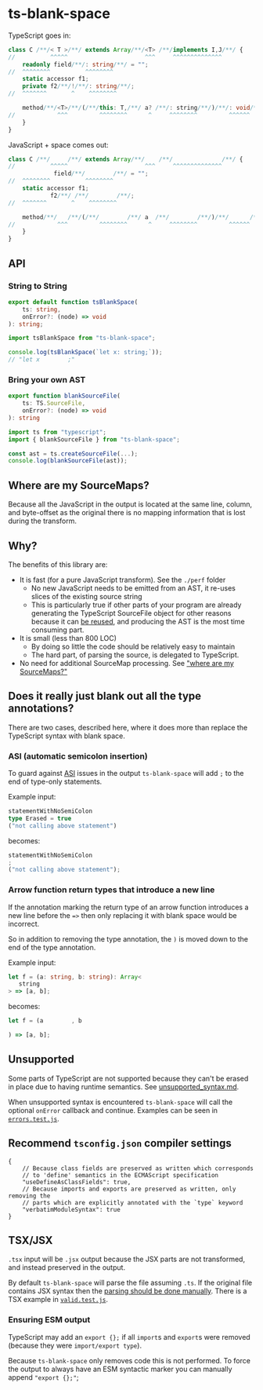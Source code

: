 # ts-blank-space

TypeScript goes in:

```typescript
class C /**/< T >/*︎*/ extends Array/**/<T> /*︎*/implements I,J/*︎*/ {
//          ^^^^^                      ^^^     ^^^^^^^^^^^^^^
    readonly field/**/: string/**/ = "";
//  ^^^^^^^^          ^^^^^^^^
    static accessor f1;
    private f2/**/!/**/: string/*︎*/;
//  ^^^^^^^       ^    ^^^^^^^^

    method/**/<T>/*︎*/(/*︎*/this: T,/**/ a? /*︎*/: string/**/)/*︎*/: void/*︎*/ {
//            ^^^         ^^^^^^^^      ^     ^^^^^^^^         ^^^^^^
    }
}
```

JavaScript + space comes out:

```javascript
class C /**/     /*︎*/ extends Array/**/    /*︎*/              /*︎*/ {
//          ^^^^^                      ^^^     ^^^^^^^^^^^^^^
             field/**/        /**/ = "";
//  ^^^^^^^^          ^^^^^^^^
    static accessor f1;
            f2/**/ /**/        /*︎*/;
//  ^^^^^^^       ^    ^^^^^^^^

    method/**/   /*︎*/(/*︎*/        /**/ a  /*︎*/        /**/)/*︎*/      /*︎*/ {
//            ^^^         ^^^^^^^^      ^     ^^^^^^^^         ^^^^^^
    }
}
```

## API

### String to String

```typescript
export default function tsBlankSpace(
    ts: string,
    onError?: (node) => void
): string;
```

```javascript
import tsBlankSpace from "ts-blank-space";

console.log(tsBlankSpace(`let x: string;`));
// "let x        ;"
```

### Bring your own AST

```typescript
export function blankSourceFile(
    ts: TS.SourceFile,
    onError?: (node) => void
): string
```

```javascript
import ts from "typescript";
import { blankSourceFile } from "ts-blank-space";

const ast = ts.createSourceFile(...);
console.log(blankSourceFile(ast));
```

## Where are my SourceMaps?

Because all the JavaScript in the output is located at the same line, column, and byte-offset as the original
there is no mapping information that is lost during the transform.

## Why?

The benefits of this library are:

- It is fast (for a pure JavaScript transform). See the `./perf` folder
  - No new JavaScript needs to be emitted from an AST, it re-uses slices of the existing source string
  - This is particularly true if other parts of your program are already generating the TypeScript SourceFile object for other reasons because it can [be reused](#bring-your-own-ast), and producing the AST is the most time consuming part.
- It is small (less than 800 LOC)
  - By doing so little the code should be relatively easy to maintain
  - The hard part, of parsing the source, is delegated to TypeScript.
- No need for additional SourceMap processing. See ["where are my SourceMaps?"](#where-are-my-sourcemaps)

## Does it really just blank out all the type annotations?

There are two cases, described here, where it does more than replace the TypeScript syntax with blank space.

### ASI (automatic semicolon insertion)

To guard against [ASI](https://developer.mozilla.org/en-US/docs/Web/JavaScript/Reference/Lexical_grammar#automatic_semicolon_insertion) issues in the output `ts-blank-space` will add `;` to the end of type-only statements.

Example input:

```typescript
statementWithNoSemiColon
type Erased = true
("not calling above statement")
```

becomes:

```javascript
statementWithNoSemiColon
;
("not calling above statement");
```

### Arrow function return types that introduce a new line

If the annotation marking the return type of an arrow function introduces a new line before the `=>`
then only replacing it with blank space would be incorrect.

So in addition to removing the type annotation, the `)` is moved down to the end of the type annotation.

Example input:

```typescript
let f = (a: string, b: string): Array<
   string
> => [a, b];
```

becomes:

```javascript
let f = (a        , b

) => [a, b];
```

## Unsupported

Some parts of TypeScript are not supported because they can't be erased in place due to having
runtime semantics. See [unsupported_syntax.md](./docs/unsupported_syntax.md).

When unsupported syntax is encountered `ts-blank-space` will call the optional `onError` callback and continue.
Examples can be seen in [`errors.test.js`](./tests/errors.test.js).

## Recommend `tsconfig.json` compiler settings

```jsonc
{
    // Because class fields are preserved as written which corresponds
    // to 'define' semantics in the ECMAScript specification
    "useDefineAsClassFields": true,
    // Because imports and exports are preserved as written, only removing the
    // parts which are explicitly annotated with the `type` keyword
    "verbatimModuleSyntax": true
}
```

## TSX/JSX

`.tsx` input will be `.jsx` output because the JSX parts are not transformed, and instead preserved in the output.

By default `ts-blank-space` will parse the file assuming `.ts`. If the original file contains JSX syntax
then the [parsing should be done manually](#bring-your-own-ast). There is a TSX example in [`valid.test.js`](./tests/valid.test.js).

### Ensuring ESM output

TypeScript may add an `export {};` if all `import`s and `export`s were removed (because they were `import/export type`).

Because `ts-blank-space` only removes code this is not performed. To force the output to always have an ESM syntactic marker you can manually append `"export {};"`;
